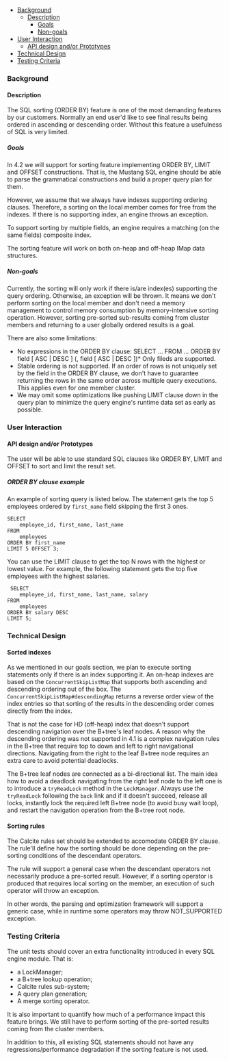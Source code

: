 + [Background](#background)
  - [Description](#description)
      * [Goals](#goals)
      * [Non-goals](#non-goals)
+ [User Interaction](#user-interaction)
  - [API design and/or Prototypes](#api-design-andor-prototypes)
+ [Technical Design](#technical-design)
+ [Testing Criteria](#testing-criteria)

### Background
#### Description

The SQL sorting (ORDER BY) feature is one of the most demanding features by our customers. 
Normally an end user'd like to see final results being ordered in ascending or descending order.
Without this feature a usefulness of SQL is very limited.

##### Goals

In 4.2 we will support for sorting feature implementing ORDER BY, LIMIT and OFFSET constructions. That is,
the Mustang SQL engine should be able to parse the grammatical constructions and build a proper query plan 
for them.

However, we assume that we always have indexes supporting ordering clauses. Therefore, a sorting on the local member
comes for free from the indexes. If there is no supporting index, an engine throws an exception.

To support sorting by multiple fields, an engine requires a matching (on the same fields) composite index.  

The sorting feature will work on both on-heap and off-heap IMap data structures. 

##### Non-goals

Currently, the sorting will only work if there is/are index(es) supporting the query ordering. Otherwise, an exception 
will be thrown. It means we don't perform sorting on the local member and don't need a memory management to 
control memory consumption by memory-intensive sorting operation. However, sorting pre-sorted sub-results coming
from cluster members and returning to a user globally ordered results is a goal. 

There are also some limitations:
 - No expressions in the ORDER BY clause: SELECT ... FROM ... ORDER BY field [ ASC | DESC ] (, field [ ASC | DESC ])*
   Only fileds are supported.
 - Stable ordering is not supported. If an order of rows is not uniquely set by the field in the ORDER BY clause,
   we don't have to guarantee returning the rows in the same order across multiple query executions.
   This applies even for one member cluster.
 - We may omit some optimizations like pushing LIMIT clause down in the query plan to minimize the query engine's 
   runtime data set as early as possible.
   

### User Interaction
#### API design and/or Prototypes
The user will be able to use standard SQL clauses like ORDER BY, LIMIT and OFFSET to sort and limit the result set.

##### ORDER BY clause example

An example of sorting query is listed below. The statement gets the top 5 employees ordered by `first_name` field
skipping the first 3 ones.

```
SELECT 
    employee_id, first_name, last_name
FROM
    employees
ORDER BY first_name
LIMIT 5 OFFSET 3;
```

You can use the LIMIT clause to get the top N rows with the highest or lowest value.
For example, the following statement gets the top five employees with the highest salaries.

```
 SELECT 
    employee_id, first_name, last_name, salary
FROM
    employees
ORDER BY salary DESC
LIMIT 5;
```

### Technical Design

#### Sorted indexes
As we mentioned in our goals section, we plan to execute sorting statements only if there is an index supporting it.
An on-heap indexes are based on the `ConcurrentSkipListMap` that supports both ascending and descending ordering 
out of the box. The `ConcurrentSkipListMap#descendingMap` returns a reverse order view of the index entries so that 
sorting of the results in the descending order comes directly from the index. 

That is not the case for HD (off-heap) index that doesn't support descending navigation over the B+tree's leaf nodes. 
A reason why the descending ordering was not supported in 4.1 is a complex navigation rules in the B+tree
that require top to down and left to right navigational directions. Navigating from the right to the leaf B+tree node
requires an extra care to avoid potential deadlocks.

The B+tree leaf nodes are connected as a bi-directional list. The main idea how to avoid a deadlock navigating 
from the right leaf node to the left one is to introduce a `tryReadLock` method in the `LockManager`. 
Always use the `tryReadLock` following the `back` link and if it doesn't succeed, release all locks, 
instantly lock the required left B+tree node (to avoid busy wait loop),
and restart the navigation operation from the B+tree root node.   

#### Sorting rules
The Calcite rules set should be extended to accomodate ORDER BY clause. The rule'll define how the sorting 
should be done depending on the pre-sorting conditions of the descendant operators. 

The rule will support a general case when the descendant operators not necessarily produce a pre-sorted result. 
However, if a sorting operator is produced that requires local sorting on the member, an execution of such operator 
will throw an exception. 

In other words, the parsing and optimization framework will support a generic case, while in runtime some
operators may throw NOT_SUPPORTED exception.    

### Testing Criteria

The unit tests should cover an extra functionality introduced in every SQL engine module. That is: 
 - a LockManager;
 - a B+tree lookup operation;
 - Calcite rules sub-system;
 - A query plan generation;
 - A merge sorting operator.
 
 It is also important to quantify how much of a performance impact this feature brings. We still have to perform 
 sorting of the pre-sorted results coming from the cluster members.
 
 In addition to this, all existing SQL statements should not have any regressions/performance degradation
 if the sorting feature is not used.